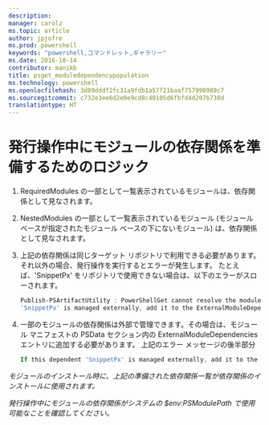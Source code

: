```yaml
---
description: 
manager: carolz
ms.topic: article
author: jpjofre
ms.prod: powershell
keywords: "powershell,コマンドレット,ギャラリー"
ms.date: 2016-10-14
contributor: manikb
title: psget_moduledependencypopulation
ms.technology: powershell
ms.openlocfilehash: 3d89dddf2fc31a9fdb1a57f21baaf757990989c7
ms.sourcegitcommit: c732e3ee6d2e0e9cd8c40105d6fbfd4d207b730d
translationtype: HT
---
```

# <a name="logic-for-preparing-the-module-dependencies-during-publish-operation"></a>発行操作中にモジュールの依存関係を準備するためのロジック
1.  RequiredModules の一部として一覧表示されているモジュールは、依存関係として見なされます。
2.  NestedModules の一部として一覧表示されているモジュール (モジュール ベースが指定されたモジュール ベースの下にないモジュール) は、依存関係として見なされます。

3.  上記の依存関係は同じターゲット リポジトリで利用できる必要があります。それ以外の場合、発行操作を実行するとエラーが発生します。
    たとえば、'SnippetPx' をリポジトリで使用できない場合は、以下のエラーがスローされます。
    ```powershell
    Publish-PSArtifactUtility : PowerShellGet cannot resolve the module dependency 'SnippetPx' of the module 'TypePx' on the repository 'LocalRepo'. Verify that the dependent module 'SnippetPx' is available in the repository 'LocalRepo'. If this dependent
    'SnippetPx' is managed externally, add it to the ExternalModuleDependencies entry in the PSData section of the module manifest.
    ```
4.  一部のモジュールの依存関係は外部で管理できます。その場合は、モジュール マニフェストの PSData セクション内の ExternalModuleDependencies エントリに追加する必要があります。
    上記のエラー メッセージの後半部分
    ```powershell
    If this dependent 'SnippetPx' is managed externally, add it to the ExternalModuleDependencies entry in the PSData section of the module manifest.
    ```

*モジュールのインストール時に、上記の準備された依存関係一覧が依存関係のインストールに使用されます。*

*発行操作中にモジュールの依存関係がシステムの $env:PSModulePath で使用可能なことを確認してください。*

